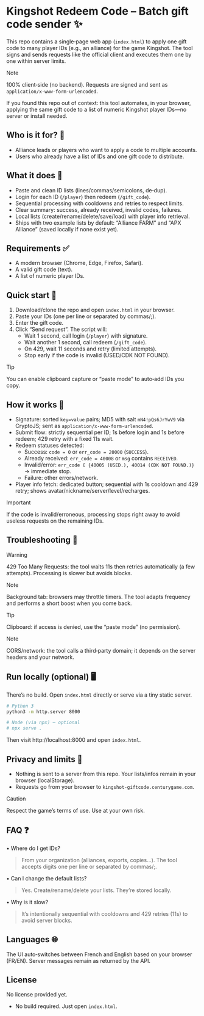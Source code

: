 # Kingshot Redeem Code – Batch gift code sender ✨

This repo contains a single‑page web app (`index.html`) to apply one gift code to many player IDs (e.g., an alliance) for the game Kingshot. The tool signs and sends requests like the official client and executes them one by one within server limits.

> [!NOTE]
> 100% client‑side (no backend). Requests are signed and sent as `application/x-www-form-urlencoded`.

If you found this repo out of context: this tool automates, in your browser, applying the same gift code to a list of numeric Kingshot player IDs—no server or install needed.

## Who is it for? 👥
- Alliance leads or players who want to apply a code to multiple accounts.
- Users who already have a list of IDs and one gift code to distribute.

## What it does 🔧
- Paste and clean ID lists (lines/commas/semicolons, de‑dup).
- Login for each ID (`/player`) then redeem (`/gift_code`).
- Sequential processing with cooldowns and retries to respect limits.
- Clear summary: success, already received, invalid codes, failures.
- Local lists (create/rename/delete/save/load) with player info retrieval.
- Ships with two example lists by default: “Alliance FARM” and “APX Alliance” (saved locally if none exist yet).

## Requirements ✅
- A modern browser (Chrome, Edge, Firefox, Safari).
- A valid gift code (text).
- A list of numeric player IDs.

## Quick start 🚀
1) Download/clone the repo and open `index.html` in your browser.
2) Paste your IDs (one per line or separated by commas/;).
3) Enter the gift code.
4) Click “Send request”. The script will:
   - Wait 1 second, call login (`/player`) with signature.
   - Wait another 1 second, call redeem (`/gift_code`).
   - On 429, wait 11 seconds and retry (limited attempts).
   - Stop early if the code is invalid (USED/CDK NOT FOUND).

> [!TIP]
> You can enable clipboard capture or “paste mode” to auto‑add IDs you copy.

## How it works 🧠
- Signature: sorted `key=value` pairs; MD5 with salt `mN4!pQs6JrYwV9` via CryptoJS; sent as `application/x-www-form-urlencoded`.
- Submit flow: strictly sequential per ID; 1s before login and 1s before redeem; 429 retry with a fixed 11s wait.
- Redeem statuses detected:
  - Success: `code = 0` or `err_code = 20000` (`SUCCESS`).
  - Already received: `err_code = 40008` or `msg` contains `RECEIVED`.
  - Invalid/error: `err_code ∈ {40005 (USED.), 40014 (CDK NOT FOUND.)}` → immediate stop.
  - Failure: other errors/network.
- Player info fetch: dedicated button; sequential with 1s cooldown and 429 retry; shows avatar/nickname/server/level/recharges.

> [!IMPORTANT]
> If the code is invalid/erroneous, processing stops right away to avoid useless requests on the remaining IDs.

## Troubleshooting 🧰

> [!WARNING]
> 429 Too Many Requests: the tool waits 11s then retries automatically (a few attempts). Processing is slower but avoids blocks.

> [!NOTE]
> Background tab: browsers may throttle timers. The tool adapts frequency and performs a short boost when you come back.

> [!TIP]
> Clipboard: if access is denied, use the “paste mode” (no permission).

> [!NOTE]
> CORS/network: the tool calls a third‑party domain; it depends on the server headers and your network.

## Run locally (optional) 🖥️
There’s no build. Open `index.html` directly or serve via a tiny static server.

```bash
# Python 3
python3 -m http.server 8000

# Node (via npx) — optional
# npx serve .
```

Then visit http://localhost:8000 and open `index.html`.

## Privacy and limits 🔐
- Nothing is sent to a server from this repo. Your lists/infos remain in your browser (localStorage).
- Requests go from your browser to `kingshot-giftcode.centurygame.com`.
> [!CAUTION]
> Respect the game’s terms of use. Use at your own risk.

## FAQ ❓
• Where do I get IDs?
> From your organization (alliances, exports, copies…). The tool accepts digits one per line or separated by commas/;.

• Can I change the default lists?
> Yes. Create/rename/delete your lists. They’re stored locally.

• Why is it slow?
> It’s intentionally sequential with cooldowns and 429 retries (11s) to avoid server blocks.

## Languages 🌐
The UI auto‑switches between French and English based on your browser (FR/EN). Server messages remain as returned by the API.

## License
No license provided yet.
- No build required. Just open `index.html`.